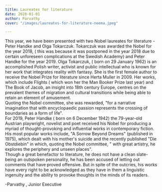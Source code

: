 ```yaml
---
title: Laureates for literature
date: 2020-01-01
author: Parvathy
cover: "/images/laureates-for-literature-neema.jpeg"

---
```

This year, we have been presented with two Nobel laureates for literature - Peter Handke and Olga Tokarczuk. Tokarczuk was awarded the Nobel for the year 2018, ( this was because it was postponed in the year 2018 due to certain unforeseen complications at the Swedish Academy) and Peter Handke for the year 2019. 
Olga Tokarczuk, ( born on 29 January 1962) is an accomplished Polish writer, activist and public intellectual who is known for her work that integrates reality with fantasy. She is the first female author to receive the Nobel Prize for literature since Herta Muller in 2009. 
Her works, which include Flights ( which won her the Man Booker Prize last year) and The Book of Jacob, an insight into 18th century Europe, centres on the prevalent themes of migration and cultural transitions while being able to retain an element of amusement.  
Quoting the Nobel committee, she was rewarded, "for a narrative imagination that with encyclopaedic passion represents the crossing of boundaries as a form of life".  
For 2019, Peter Handke ( born on 6 December 1942) the 79-year-old Austrian playwright, novelist and poet received his Nobel for producing a myriad of thought-provoking and influential works in contemporary fiction.  
His most popular works include, "A Sorrow Beyond Dreams" (published in 1975), which dealt with his mother's suicide and the recently published "Die Obstdiebin" in which, quoting the Nobel committee, " with great artistry, he explores the periphery and unseen places".  
Though a great benefactor to literature, he does not have a clean slate- being an outspoken personality, he has been accused of letting out comments that have proved offensive. But in spite of the outcries, his works have every right to be acknowledged as they have in them a linguistic ingenuity and the ability to provoke thoughts in the minds of its readers.

\-Parvathy , Junior Executive